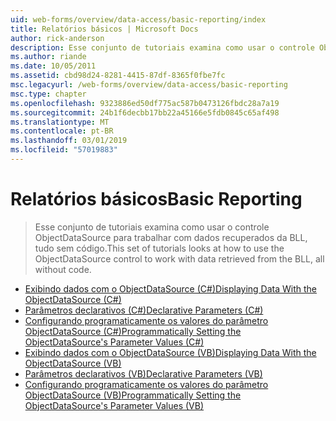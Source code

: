 ```yaml
---
uid: web-forms/overview/data-access/basic-reporting/index
title: Relatórios básicos | Microsoft Docs
author: rick-anderson
description: Esse conjunto de tutoriais examina como usar o controle ObjectDataSource para trabalhar com dados recuperados da BLL, tudo sem código.
ms.author: riande
ms.date: 10/05/2011
ms.assetid: cbd98d24-8281-4415-87df-8365f0fbe7fc
msc.legacyurl: /web-forms/overview/data-access/basic-reporting
msc.type: chapter
ms.openlocfilehash: 9323886ed50df775ac587b0473126fbdc28a7a19
ms.sourcegitcommit: 24b1f6decbb17bb22a45166e5fdb0845c65af498
ms.translationtype: MT
ms.contentlocale: pt-BR
ms.lasthandoff: 03/01/2019
ms.locfileid: "57019883"
---
```

<a name="basic-reporting"></a><span data-ttu-id="a7808-103">Relatórios básicos</span><span class="sxs-lookup"><span data-stu-id="a7808-103">Basic Reporting</span></span>
====================
> <span data-ttu-id="a7808-104">Esse conjunto de tutoriais examina como usar o controle ObjectDataSource para trabalhar com dados recuperados da BLL, tudo sem código.</span><span class="sxs-lookup"><span data-stu-id="a7808-104">This set of tutorials looks at how to use the ObjectDataSource control to work with data retrieved from the BLL, all without code.</span></span>


- [<span data-ttu-id="a7808-105">Exibindo dados com o ObjectDataSource (C#)</span><span class="sxs-lookup"><span data-stu-id="a7808-105">Displaying Data With the ObjectDataSource (C#)</span></span>](displaying-data-with-the-objectdatasource-cs.md)
- [<span data-ttu-id="a7808-106">Parâmetros declarativos (C#)</span><span class="sxs-lookup"><span data-stu-id="a7808-106">Declarative Parameters (C#)</span></span>](declarative-parameters-cs.md)
- [<span data-ttu-id="a7808-107">Configurando programaticamente os valores do parâmetro ObjectDataSource (C#)</span><span class="sxs-lookup"><span data-stu-id="a7808-107">Programmatically Setting the ObjectDataSource's Parameter Values (C#)</span></span>](programmatically-setting-the-objectdatasource-s-parameter-values-cs.md)
- [<span data-ttu-id="a7808-108">Exibindo dados com o ObjectDataSource (VB)</span><span class="sxs-lookup"><span data-stu-id="a7808-108">Displaying Data With the ObjectDataSource (VB)</span></span>](displaying-data-with-the-objectdatasource-vb.md)
- [<span data-ttu-id="a7808-109">Parâmetros declarativos (VB)</span><span class="sxs-lookup"><span data-stu-id="a7808-109">Declarative Parameters (VB)</span></span>](declarative-parameters-vb.md)
- [<span data-ttu-id="a7808-110">Configurando programaticamente os valores do parâmetro ObjectDataSource (VB)</span><span class="sxs-lookup"><span data-stu-id="a7808-110">Programmatically Setting the ObjectDataSource's Parameter Values (VB)</span></span>](programmatically-setting-the-objectdatasource-s-parameter-values-vb.md)
